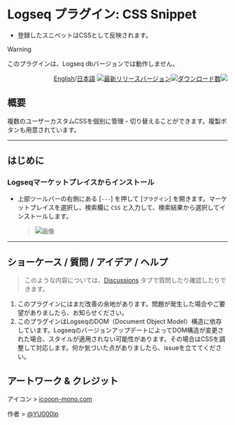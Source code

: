 # Logseq プラグイン: CSS Snippet

- 登録したスニペットはCSSとして反映されます。

> [!WARNING]
このプラグインは、Logseq dbバージョンでは動作しません。

<div align="right">

[English](https://github.com/YU000jp/logseq-plugin-css-snippet/)/[日本語](https://github.com/YU000jp/logseq-plugin-css-snippet/blob/main/readme.ja.md) [![最新リリースバージョン](https://img.shields.io/github/v/release/YU000jp/logseq-plugin-css-snippet)](https://github.com/YU000jp/logseq-plugin-css-snippet/releases)[![ダウンロード数](https://img.shields.io/github/downloads/YU000jp/logseq-plugin-css-snippet/total.svg)](https://github.com/YU000jp/logseq-plugin-css-snippet/releases)<!-- Published 2023 --><a href="https://www.buymeacoffee.com/yu000japan"><img src="https://img.buymeacoffee.com/button-api/?text=Buy me a pizza&emoji=🍕&slug=yu000japan&button_colour=FFDD00&font_colour=000000&font_family=Poppins&outline_colour=000000&coffee_colour=ffffff" /></a>
</div>

## 概要

複数のユーザーカスタムCSSを個別に管理・切り替えることができます。複製ボタンも用意されています。

---

## はじめに

### Logseqマーケットプレイスからインストール

- 上部ツールバーの右側にある [`---`] を押して [`プラグイン`] を開きます。マーケットプレイスを選択し、検索欄に `CSS` と入力して、検索結果から選択してインストールします。
  > ![画像](https://github.com/user-attachments/assets/0508bf4b-c29f-4a76-89c5-ff925ea508fd)

---

## ショーケース / 質問 / アイデア / ヘルプ

> このような内容については、[Discussions](https://github.com/YU000jp/logseq-plugin-css-snippet/discussions) タブで質問したり確認したりできます。
1. このプラグインにはまだ改善の余地があります。問題が発生した場合やご要望がありましたら、お知らせください。
1. このプラグインはLogseqのDOM（Document Object Model）構造に依存しています。LogseqのバージョンアップデートによってDOM構造が変更された場合、スタイルが適用されない可能性があります。その場合はCSSを調整して対応します。何か気づいた点がありましたら、issueを立ててください。

## アートワーク & クレジット

アイコン > [icooon-mono.com](https://icooon-mono.com/11452-%e3%83%81%e3%82%a7%e3%83%83%e3%82%af%e3%83%9c%e3%83%83%e3%82%af%e3%82%b9%e3%82%a2%e3%82%a4%e3%82%b3%e3%83%b3/)

作者 > [@YU000jp](https://github.com/YU000jp)
